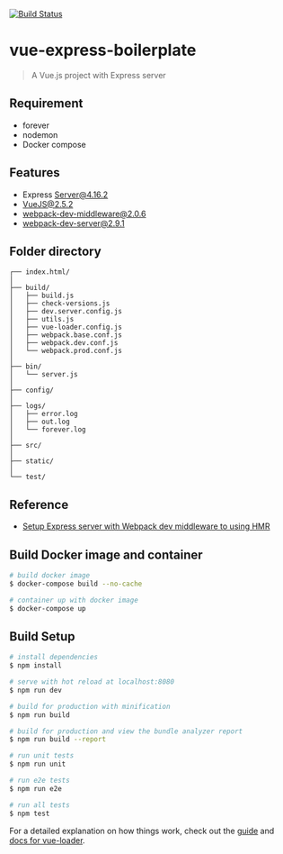 [![Build Status](https://travis-ci.org/MartinYounghoonKim/vue-express-boilerplate.svg?branch=master)](https://travis-ci.org/MartinYounghoonKim/vue-express-boilerplate)

# vue-express-boilerplate

> A Vue.js project with Express server

## Requirement
* forever
* nodemon
* Docker compose

## Features
* Express Server@4.16.2
* VueJS@2.5.2
* webpack-dev-middleware@2.0.6
* webpack-dev-server@2.9.1

## Folder directory

```
┌── index.html/
│
├── build/    
│   ├── build.js
│   ├── check-versions.js
│   ├── dev.server.config.js
│   ├── utils.js
│   ├── vue-loader.config.js
│   ├── webpack.base.conf.js
│   ├── webpack.dev.conf.js
│   └── webpack.prod.conf.js
│
├── bin/
│   └── server.js
│
├── config/
│
├── logs/    
│   ├── error.log
│   ├── out.log
│   └── forever.log
│
├── src/
│
├── static/
│
└── test/   
```

## Reference
* [Setup Express server with Webpack dev middleware to using HMR](http://blog.martinwork.co.kr/nodejs/2018/03/10/setting-express-with-hmr.html)

## Build Docker image and container
```bash
# build docker image
$ docker-compose build --no-cache

# container up with docker image
$ docker-compose up
```
## Build Setup

``` bash
# install dependencies
$ npm install

# serve with hot reload at localhost:8080
$ npm run dev

# build for production with minification
$ npm run build

# build for production and view the bundle analyzer report
$ npm run build --report

# run unit tests
$ npm run unit

# run e2e tests
$ npm run e2e

# run all tests
$ npm test
```

For a detailed explanation on how things work, check out the [guide](http://vuejs-templates.github.io/webpack/) and [docs for vue-loader](http://vuejs.github.io/vue-loader).
